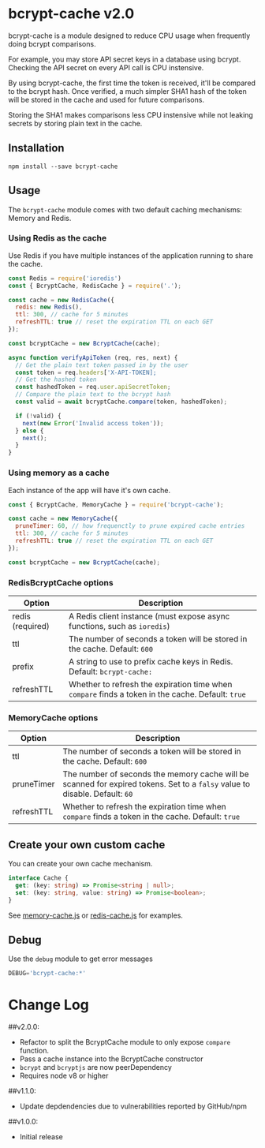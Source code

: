 # bcrypt-cache v2.0

bcrypt-cache is a module designed to reduce CPU usage when frequently doing bcrypt comparisons.

For example, you may store API secret keys in a database using bcrypt.  Checking the API secret on every API call is CPU instensive.

By using bcrypt-cache, the first time the token is received, it'll be compared to the bcrypt hash.  Once verified, a much simpler SHA1 hash of the token will be stored in the cache and used for future comparisons.

Storing the SHA1 makes comparisons less CPU instensive while not leaking secrets by storing plain text in the cache.

## Installation

```
npm install --save bcrypt-cache
```

## Usage

The `bcrypt-cache` module comes with two default caching mechanisms: Memory and Redis.

### Using Redis as the cache
Use Redis if you have multiple instances of the application running to share the cache.

```javascript
const Redis = require('ioredis')
const { BcryptCache, RedisCache } = require('.');

const cache = new RedisCache({
  redis: new Redis(),
  ttl: 300, // cache for 5 minutes
  refreshTTL: true // reset the expiration TTL on each GET
});

const bcryptCache = new BcryptCache(cache);

async function verifyApiToken (req, res, next) {
  // Get the plain text token passed in by the user
  const token = req.headers['X-API-TOKEN];
  // Get the hashed token
  const hashedToken = req.user.apiSecretToken;
  // Compare the plain text to the bcrypt hash
  const valid = await bcryptCache.compare(token, hashedToken);

  if (!valid) {
    next(new Error('Invalid access token'));
  } else {
    next();
  }
}
```

### Using memory as a cache
Each instance of the app will have it's own cache.

```js
const { BcryptCache, MemoryCache } = require('bcrypt-cache');

const cache = new MemoryCache({
  pruneTimer: 60, // how frequenctly to prune expired cache entries
  ttl: 300, // cache for 5 minutes
  refreshTTL: true // reset the expiration TTL on each GET
});

const bcryptCache = new BcryptCache(cache);
```

### RedisBcryptCache options

| Option | Description |
| ------ | ----------- |
| redis (required) | A Redis client instance (must expose async functions, such as `ioredis`) |
| ttl    | The number of seconds a token will be stored in the cache. Default: `600` |
| prefix | A string to use to prefix cache keys in Redis. Default: `bcrypt-cache:` |
| refreshTTL | Whether to refresh the expiration time when `compare` finds a token in the cache. Default: `true`

### MemoryCache options

| Option | Description |
| ------ | ----------- |
| ttl      | The number of seconds a token will be stored in the cache. Default: `600` |
| pruneTimer | The number of seconds the memory cache will be scanned for expired tokens. Set to a `falsy` value to disable. Default: `60` |
| refreshTTL | Whether to refresh the expiration time when `compare` finds a token in the cache. Default: `true`

## Create your own custom cache

You can create your own cache mechanism.

```typescript
interface Cache {
  get: (key: string) => Promise<string | null>;
  set: (key: string, value: string) => Promise<boolean>;
}
```

See [memory-cache.js](./lib/memory-cache.js) or [redis-cache.js](./lib/redis-cache.js) for examples.

## Debug
Use the `debug` module to get error messages

```js
DEBUG='bcrypt-cache:*'
```

# Change Log
##v2.0.0:
* Refactor to split the BcryptCache module to only expose `compare` function.
* Pass a cache instance into the BcryptCache constructor
* `bcrypt` and `bcryptjs` are now peerDependency
* Requires node v8 or higher

##v1.1.0:
* Update depdendencies due to vulnerabilities reported by GitHub/npm

##v1.0.0:
* Initial release
